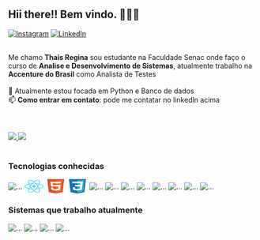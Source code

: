 ## Hii there!! Bem vindo. 👩🏻‍💻
[![Instagram](https://img.shields.io/badge/Instagram-%23E4405F.svg?style=for-the-badge&logo=Instagram&logoColor=white&link=https://www.instagram.com/thaispaes.jar/)](https://www.instagram.com/thaispaes.jar/)
[![LinkedIn](https://img.shields.io/badge/linkedin-%230077B5.svg?style=for-the-badge&logo=linkedin&logoColor=white&link=https://www.linkedin.com/in/thais-paes-9673651a0/)](https://www.linkedin.com/in/thais-paes-9673651a0/)

<div style="display:block;" align="left"><br>
   <a> Me chamo <strong>Thais Regina</strong> sou estudante na Faculdade Senac onde faço o curso de <strong>Analise e Desenvolvimento de Sistemas</strong>, atualmente trabalho na <strong>Accenture do Brasil</strong> como Analista de Testes </a>
   <br><br>
   <div>
   🔭 Atualmente estou focada em Python e Banco de dados<br>
   📫 <strong>Como entrar em contato</strong>: pode me contatar no linkedln acima<br>
<br>
<br>
<br>
<div align="left">
  <a href="https://github.com/thaispaes">
  <img height="180em" src="https://github-readme-stats.vercel.app/api?username=thaispaes&show_icons=true&theme=discord_old_blurple&include_all_commits=true&count_private=true&hide_border=false"/>
  <img height="180em" src="https://github-readme-stats.vercel.app/api/top-langs/?username=thaispaes&layout=compact&langs_count=7&theme=discord_old_blurple&hide_border=false"/>
</a>
</div>
 

<div style="display: inline_block;" align="left">
<br>
  <h3> Tecnologias conhecidas </h3>
  <img align="center" alt="..." height="30" width="40" src="https://icongr.am/devicon/mysql-original.svg?size=128&color=8d18ec">
  <img align="center" alt="..." height="30" width="40" src="https://raw.githubusercontent.com/devicons/devicon/master/icons/react/react-original.svg">
  <img align="center" alt="..." height="30" width="40" src="https://raw.githubusercontent.com/devicons/devicon/master/icons/html5/html5-original.svg">
  <img align="center" alt="..." height="30" width="40" src="https://raw.githubusercontent.com/devicons/devicon/master/icons/css3/css3-original.svg">
  <img align="center" alt="..." height="30" width="40" src="https://icongr.am/devicon/bootstrap-plain.svg?size=128&color=8d18ec">
  <img align="center" alt="..." height="30" width="40" src="https://icongr.am/devicon/java-original.svg?size=128&color=currentColor">
  <img align="center" alt="..." height="30" width="40" src="https://icongr.am/devicon/android-original.svg?size=128&color=currentColor">
  <img align="center" alt="..." height="30" width="40" src="https://icongr.am/devicon/python-original.svg?size=128&color=currentColor">
  <img align="center" alt="..." height="30" width="40" src="https://icongr.am/devicon/postgresql-original.svg?size=128&color=currentColor">
  <img align="center" alt="..." height="30" width="40" src="https://icongr.am/devicon/git-original.svg?size=128&color=currentColor">
  <img align="center" alt="..." height="30" width="40" src="https://cdn.jsdelivr.net/gh/devicons/devicon/icons/arduino/arduino-original-wordmark.svg">
   <img align="center" alt="..." height="30" width="40" src="https://cdn.jsdelivr.net/gh/devicons/devicon/icons/selenium/selenium-original.svg">
   <br>
   <h3> Sistemas que trabalho atualmente</h3>
  <img align="center" alt="..." height="30" width="40" src="https://cdn.jsdelivr.net/gh/devicons/devicon/icons/putty/putty-original.svg">
  <img align="center" alt="..." height="30" width="40" src="https://cdn.jsdelivr.net/gh/devicons/devicon/icons/redhat/redhat-plain-wordmark.svg">
  <img align="center" alt="..." height="30" width="40" src="https://cdn.jsdelivr.net/gh/devicons/devicon/icons/salesforce/salesforce-original.svg">
  <img align="center" alt="..." height="30" width="40" src="https://icongr.am/devicon/oracle-original.svg?size=128&color=8d18ec">
   
</div>
<br>

<br>
